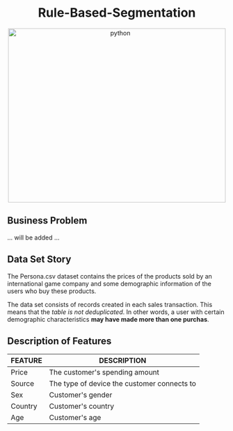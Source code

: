 <h1 align="center">Rule-Based-Segmentation</h1> 

<p align="center"> 
<a href="https://www.python.org" target="_blank"> <img src="https://miro.medium.com/max/640/0*rNjdpgNshbeUuTIa.jpg" alt="python" width="500" height="400"/> </a> 

<h2 align="left">Business Problem</h2> 

... will be added ...


<h2 align="left">Data Set Story</h2> 
The Persona.csv dataset contains the prices of the products sold by an international game company and some demographic information of the users who buy these products.

The data set consists of records created in each sales transaction. This means that the _table is not deduplicated_. In other words, a user with certain demographic characteristics **may have made more than one purchas**.

<h2 align="left">Description of Features</h2> 

|**FEATURE**| **DESCRIPTION** |
| --- | --- | 
|Price| The customer's spending amount| 
|Source|The type of device the customer connects to| 
|Sex|Customer's gender| 
|Country|Customer's country| 
|Age|Customer's age|
